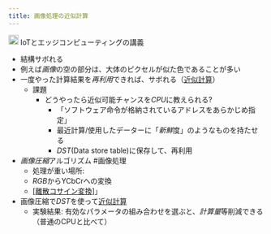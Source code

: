 ```yaml
---
title: 画像処理の近似計算
---
```


<img src='https://scrapbox.io/api/pages/blu3mo-public/情報科学の達人/icon' alt='情報科学の達人.icon' height="19.5"/> IoTとエッジコンピューティングの講義

* 結構サボれる
* 例えば*画像*の空の部分は、大体のピクセルが似た色であることが多い
* 一度やった計算結果を*再利用*できれば、サボれる（[近似計算](%E8%BF%91%E4%BC%BC%E8%A8%88%E7%AE%97.md)）
  * 課題
    * どうやったら近似可能チャンスを*CPU*に教えられる?
      * 「ソフトウェア命令が格納されているアドレスをあらかじめ指定」
      * 最近計算/使用したデーターに「*新鮮*度」のようなものを持たせる
      * *DST*(Data store table)に保存して、再利用
* *画像圧縮*アルゴリズム #画像処理
  * 処理が重い場所:
  * *RGB*からYCbCrへの変換
  * [\[離散コサイン変換\]]([[DCT]])」
* 画像圧縮で*DST*を使って[近似計算](%E8%BF%91%E4%BC%BC%E8%A8%88%E7%AE%97.md)
  * 実験結果: 有効なパラメータの組み合わせを選ぶと、*計算量*等削減できる（普通のCPUと比べて）
